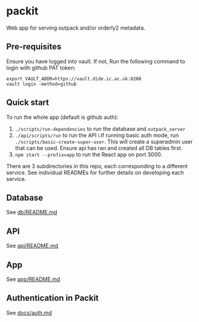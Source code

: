 # packit

Web app for serving outpack and/or orderly2 metadata.

## Pre-requisites
Ensure you have logged into vault. If not,  Run the following command to login with github PAT token:
```
export VAULT_ADDR=https://vault.dide.ic.ac.uk:8200
vault login -method=github
```
## Quick start
To run the whole app (default is github auth):
1. `./scripts/run-dependencies` to run the database and `outpack_server`
2. `./api/scripts/run` to run the API
    i.If running basic auth mode, run `./scripts/basic-create-super-user`. This will create a superadmin user that can be used. Ensure api has ran and created all DB tables first.
3. `npm start --prefix=app` to run the React app on port 3000.


There are 3 subdirectories in this repo, each corresponding to a different service. 
See individual READMEs for further details on developing each service.

## Database
See [db/README.md](https://github.com/mrc-ide/packit/blob/main/db/README.md)

## API
See [api/README.md](https://github.com/mrc-ide/packit/blob/main/api/README.md) 

## App
See [app/README.md](https://github.com/mrc-ide/packit/blob/main/app/README.md)



## Authentication in Packit
See [docs/auth.md](docs/auth.md)
